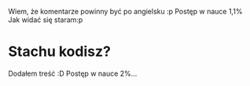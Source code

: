 Wiem, że komentarze powinny być po angielsku :p
Postęp w nauce 1,1%
Jak widać się staram:p
# Stachu kodisz?
Dodałem treść :D
Postęp w nauce 2%...
